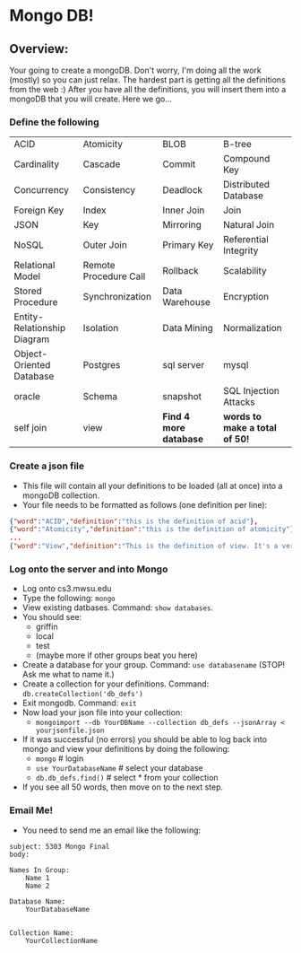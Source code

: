 # Mongo DB!

## Overview:

Your going to create a mongoDB. Don't worry, I'm doing all the work (mostly) so you can just relax. The hardest part is getting all the definitions from the web :) After you have all the definitions, you will insert them into a mongoDB that you will create. Here we go...


### Define the following

|             |              |             |              |
|:------------|:-------------|:------------|:-------------|
| ACID | Atomicity | BLOB | B-tree |
| Cardinality | Cascade | Commit | Compound Key |
| Concurrency | Consistency | Deadlock | Distributed Database |
| Foreign Key | Index | Inner Join | Join |
| JSON | Key | Mirroring | Natural Join |
| NoSQL | Outer Join  | Primary Key | Referential Integrity |
| Relational Model | Remote Procedure Call  | Rollback | Scalability |
| Stored Procedure  | Synchronization | Data Warehouse | Encryption |
| Entity-Relationship Diagram | Isolation | Data Mining | Normalization |
| Object-Oriented Database | Postgres | sql server | mysql |
| oracle | Schema | snapshot | SQL Injection Attacks |
| self join | view |   **Find 4 more database**     |    **words to make a total of 50!**   |



### Create a json file

- This file will contain all your definitions to be loaded (all at once) into a mongoDB collection.
- Your file needs to be formatted as follows (one definition per line):

```json
{"word":"ACID","definition":"this is the definition of acid"},
{"word":"Atomicity","definition":"this is the definition of atomicity"}
...
{"word":"View","definition":"This is the definition of view. It's a very long definition."}
```

### Log onto the server and into Mongo

- Log onto cs3.mwsu.edu
- Type the following: `mongo`
- View existing datbases. Command: `show databases`. 
- You should see:
    - griffin
    - local
    - test
    - (maybe more if other groups beat you here)
- Create a database for your group. Command: `use databasename` (STOP! Ask me what to name it.)
- Create a collection for your definitions. Command: `db.createCollection('db_defs')`
- Exit mongodb. Command: `exit`
- Now load your json file into your collection:
    - `mongoimport --db YourDBName --collection db_defs --jsonArray < yourjsonfile.json`
- If it was successful (no errors) you should be able to log back into mongo and view your definitions by doing the following:
    - `mongo` # login
    - `use YourDatabaseName` # select your database
    - `db.db_defs.find()` # select * from your collection
- If you see all 50 words, then move on to the next step.
    
### Email Me!

- You need to send me an email like the following:

```
subject: 5303 Mongo Final
body: 
    
Names In Group:
    Name 1
    Name 2
    
Database Name:
    YourDatabaseName
    

Collection Name:
    YourCollectionName
    
    

